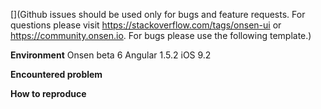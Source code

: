 [](Github issues should be used only for bugs and feature requests. For questions please visit https://stackoverflow.com/tags/onsen-ui or https://community.onsen.io. For bugs please use the following template.)

__Environment__
Onsen beta 6
Angular 1.5.2
iOS 9.2

__Encountered problem__


__How to reproduce__

